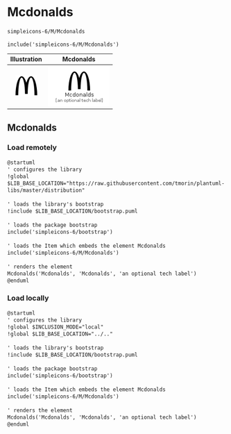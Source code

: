 # Mcdonalds


```text
simpleicons-6/M/Mcdonalds
```

```text
include('simpleicons-6/M/Mcdonalds')
```



| Illustration | Mcdonalds |
| :---: | :---: |
| ![illustration for Illustration](../../simpleicons-6/M/Mcdonalds.png) | ![illustration for Mcdonalds](../../simpleicons-6/M/Mcdonalds.Local.png) |




## Mcdonalds

### Load remotely
```plantuml
@startuml
' configures the library
!global $LIB_BASE_LOCATION="https://raw.githubusercontent.com/tmorin/plantuml-libs/master/distribution"

' loads the library's bootstrap
!include $LIB_BASE_LOCATION/bootstrap.puml

' loads the package bootstrap
include('simpleicons-6/bootstrap')

' loads the Item which embeds the element Mcdonalds
include('simpleicons-6/M/Mcdonalds')

' renders the element
Mcdonalds('Mcdonalds', 'Mcdonalds', 'an optional tech label')
@enduml
```

### Load locally
```plantuml
@startuml
' configures the library
!global $INCLUSION_MODE="local"
!global $LIB_BASE_LOCATION="../.."

' loads the library's bootstrap
!include $LIB_BASE_LOCATION/bootstrap.puml

' loads the package bootstrap
include('simpleicons-6/bootstrap')

' loads the Item which embeds the element Mcdonalds
include('simpleicons-6/M/Mcdonalds')

' renders the element
Mcdonalds('Mcdonalds', 'Mcdonalds', 'an optional tech label')
@enduml
```


